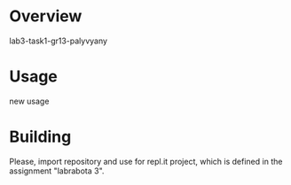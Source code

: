 # Overview

lab3-task1-gr13-palyvyany

# Usage

new usage

# Building

Please, import repository and use for repl.it project, which is defined in the assignment "labrabota 3".
